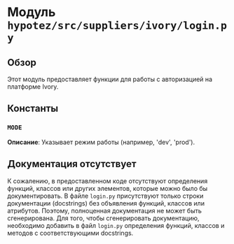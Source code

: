 # Модуль `hypotez/src/suppliers/ivory/login.py`

## Обзор

Этот модуль предоставляет функции для работы с авторизацией на платформе Ivory.

## Константы

### `MODE`

**Описание**:  Указывает режим работы (например, 'dev', 'prod').


## Документация отсутствует

К сожалению, в предоставленном коде отсутствуют определения функций, классов или других элементов, которые можно было бы документировать.  В файле `login.py` присутствуют только строки документации (docstrings) без объявления функций, классов или атрибутов.  Поэтому, полноценная документация не может быть сгенерирована.  Для того, чтобы сгенерировать документацию, необходимо добавить в файл `login.py` определения функций, классов и методов с соответствующими docstrings.